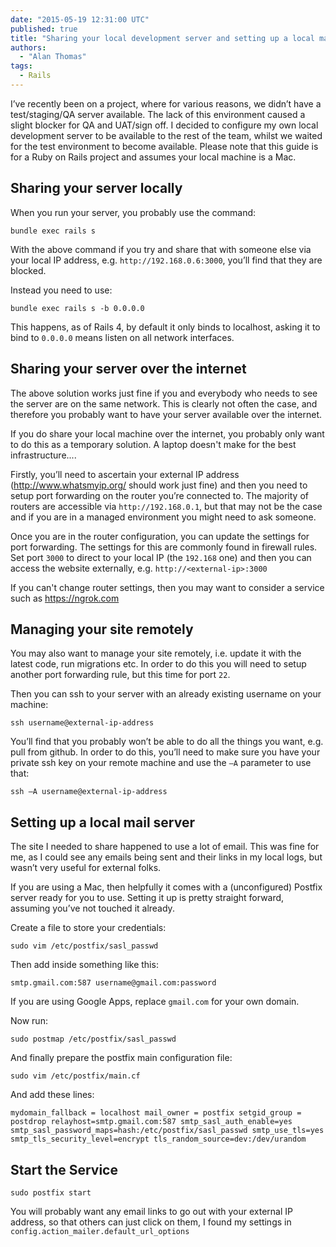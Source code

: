 ```yaml
---
date: "2015-05-19 12:31:00 UTC"
published: true
title: "Sharing your local development server and setting up a local mail server"
authors:
  - "Alan Thomas"
tags:
  - Rails
---
```


I’ve recently been on a project, where for various reasons, we didn’t have a test/staging/QA server available. The lack of this environment caused a slight blocker for QA and UAT/sign off. I decided to configure my own local development server to be available to the rest of the team, whilst we waited for the test environment to become available. Please note that this guide is for a Ruby on Rails project and assumes your local machine is a Mac.

## Sharing your server locally

When you run your server, you probably use the command:

```
bundle exec rails s
```

With the above command if you try and share that with someone else via your local IP address, e.g. ``http://192.168.0.6:3000``, you’ll find that they are blocked.

Instead you need to use:

```
bundle exec rails s -b 0.0.0.0
```

This happens, as of Rails 4, by default it only binds to localhost, asking it to bind to ``0.0.0.0`` means listen on all network interfaces.

## Sharing your server over the internet

The above solution works just fine if you and everybody who needs to see the server are on the same network. This is clearly not often the case, and therefore you probably want to have your server available over the internet.

If you do share your local machine over the internet, you probably only want to do this as a temporary solution. A laptop doesn't make for the best infrastructure....

Firstly, you’ll need to ascertain your external IP address (http://www.whatsmyip.org/ should work just fine) and then you need to setup port forwarding on the router you’re connected to. The majority of routers are accessible via ``http://192.168.0.1``, but that may not be the case and if you are in a managed environment you might need to ask someone.

Once you are in the router configuration, you can update the settings for port forwarding. The settings for this are commonly found in firewall rules. Set port ``3000`` to direct to your local IP (the ``192.168`` one) and then you can access the website externally, e.g. ``http://<external-ip>:3000``

If you can't change router settings, then you may want to consider a service such as https://ngrok.com

## Managing your site remotely

You may also want to manage your site remotely, i.e. update it with the latest code, run migrations etc.  In order to do this you will need to setup another port forwarding rule, but this time for port ``22``.

Then you can ssh to your server with an already existing username on your machine:

```
ssh username@external-ip-address
```

You’ll find that you probably won’t be able to do all the things you want, e.g. pull from github. In order to do this, you’ll need to make sure you have your private ssh key on your remote machine and use the ``–A`` parameter to use that:

```
ssh –A username@external-ip-address
```

## Setting up a local mail server

The site I needed to share happened to use a lot of email. This was fine for me, as I could see any emails being sent and their links in my local logs, but wasn’t very useful for external folks.

If you are using a Mac, then helpfully it comes with a (unconfigured) Postfix server ready for you to use. Setting it up is pretty straight forward, assuming you’ve not touched it already.

Create a file to store your credentials:

```
sudo vim /etc/postfix/sasl_passwd
```

Then add inside something like this:

```
smtp.gmail.com:587 username@gmail.com:password
```

If you are using Google Apps, replace ``gmail.com`` for your own domain.

Now run:

```
sudo postmap /etc/postfix/sasl_passwd
```

And finally prepare the postfix main configuration file:

```
sudo vim /etc/postfix/main.cf
```

And add these lines:

```
mydomain_fallback = localhost mail_owner = postfix setgid_group = postdrop relayhost=smtp.gmail.com:587 smtp_sasl_auth_enable=yes smtp_sasl_password_maps=hash:/etc/postfix/sasl_passwd smtp_use_tls=yes smtp_tls_security_level=encrypt tls_random_source=dev:/dev/urandom
```

## Start the Service

```
sudo postfix start
```

You will probably want any email links to go out with your external IP address, so that others can just click on them, I found my settings in ``config.action_mailer.default_url_options``
